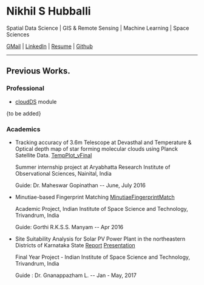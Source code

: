 # Nikhil S Hubballi

Spatial Data Science | GIS & Remote Sensing | Machine Learning | Space Sciences

[GMail](mailto:nikhil.hubballi@gmail.com) | [LinkedIn](https://in.linkedin.com/in/nikhilhubballi) | [Resume](https://nsh-764.github.io/Docs/CV_Nikhil_S_Hubballi_Jan_2020.pdf) | [Github](gihub.com/nsh-764)

_________________________

## Previous Works.


### Professional

* [cloudDS](https://nsh-764.github.io/works/cloud_m.html) module

{to be added}

### Academics

* Tracking accuracy of 3.6m Telescope at Devasthal and Temperature & Optical depth map of star forming molecular clouds using Planck Satellite Data. [TempPlot_vFinal](https://github.com/nsh-764/TempPlot_vFinal)

    Summer internship project at Aryabhatta Research Institute of Observational Sciences, Nainital, India 
    
    Guide: Dr. Maheswar Gopinathan -- June, July 2016

* Minutiae-based Fingerprint Matching [MinutiaeFingerprintMatch](https://github.com/nsh-764/MinutiaeFingerprintMatch)

    Academic Project, Indian Institute of Space Science and Technology, Trivandrum, India
    
    Guide: Gorthi R.K.S.S. Manyam -- Apr 2016

* Site Suitability Analysis for Solar PV Power Plant in the northeastern Districts of Karnataka State [Report](https://nsh-764.github.io/Docs/Nikhil_PS2013_Final_year_project.pdf) [Presentation](https://nsh-764.github.io/Docs/Nikhil_PS2013_Final_year_project_presentation.pdf)
  
    Final Year Project - Indian Institute of Space Science and Technology, Trivandrum, India
    
    Guide : Dr. Gnanappazham L. -- Jan - May, 2017
